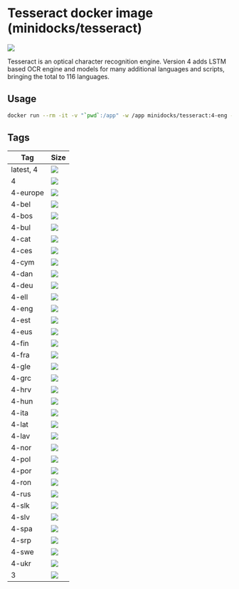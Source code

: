 Tesseract docker image (minidocks/tesseract)
============================================

![](https://upload.wikimedia.org/wikipedia/commons/thumb/7/78/Tesseract_OCR_logo_%28Google%29.png/250px-Tesseract_OCR_logo_%28Google%29.png)

Tesseract is an optical character recognition engine. Version 4 adds LSTM based OCR engine and models for many
additional languages and scripts, bringing the total to 116 languages.

Usage
-----

```bash
docker run --rm -it -v "`pwd`:/app" -w /app minidocks/tesseract:4-eng -l eng file.jpg stdout
```

Tags
----

 Tag       | Size
 ---       | ----
 latest, 4 | [![](https://images.microbadger.com/badges/image/minidocks/tesseract.svg)](https://microbadger.com/images/minidocks/tesseract)
 4         | [![](https://images.microbadger.com/badges/image/minidocks/tesseract:4.svg)](https://microbadger.com/images/minidocks/tesseract:4)
 4-europe  | [![](https://images.microbadger.com/badges/image/minidocks/tesseract:4-europe.svg)](https://microbadger.com/images/minidocks/tesseract:4-europe)
 4-bel     | [![](https://images.microbadger.com/badges/image/minidocks/tesseract:4-bel.svg)](https://microbadger.com/images/minidocks/tesseract:4-bel)
 4-bos     | [![](https://images.microbadger.com/badges/image/minidocks/tesseract:4-bos.svg)](https://microbadger.com/images/minidocks/tesseract:4-bos)
 4-bul     | [![](https://images.microbadger.com/badges/image/minidocks/tesseract:4-bul.svg)](https://microbadger.com/images/minidocks/tesseract:4-bul)
 4-cat     | [![](https://images.microbadger.com/badges/image/minidocks/tesseract:4-cat.svg)](https://microbadger.com/images/minidocks/tesseract:4-cat)
 4-ces     | [![](https://images.microbadger.com/badges/image/minidocks/tesseract:4-ces.svg)](https://microbadger.com/images/minidocks/tesseract:4-ces)
 4-cym     | [![](https://images.microbadger.com/badges/image/minidocks/tesseract:4-cym.svg)](https://microbadger.com/images/minidocks/tesseract:4-cym)
 4-dan     | [![](https://images.microbadger.com/badges/image/minidocks/tesseract:4-dan.svg)](https://microbadger.com/images/minidocks/tesseract:4-dan)
 4-deu     | [![](https://images.microbadger.com/badges/image/minidocks/tesseract:4-deu.svg)](https://microbadger.com/images/minidocks/tesseract:4-deu)
 4-ell     | [![](https://images.microbadger.com/badges/image/minidocks/tesseract:4-ell.svg)](https://microbadger.com/images/minidocks/tesseract:4-ell)
 4-eng     | [![](https://images.microbadger.com/badges/image/minidocks/tesseract:4-eng.svg)](https://microbadger.com/images/minidocks/tesseract:4-eng)
 4-est     | [![](https://images.microbadger.com/badges/image/minidocks/tesseract:4-est.svg)](https://microbadger.com/images/minidocks/tesseract:4-est)
 4-eus     | [![](https://images.microbadger.com/badges/image/minidocks/tesseract:4-eus.svg)](https://microbadger.com/images/minidocks/tesseract:4-eus)
 4-fin     | [![](https://images.microbadger.com/badges/image/minidocks/tesseract:4-fin.svg)](https://microbadger.com/images/minidocks/tesseract:4-fin)
 4-fra     | [![](https://images.microbadger.com/badges/image/minidocks/tesseract:4-fra.svg)](https://microbadger.com/images/minidocks/tesseract:4-fra)
 4-gle     | [![](https://images.microbadger.com/badges/image/minidocks/tesseract:4-gle.svg)](https://microbadger.com/images/minidocks/tesseract:4-gle)
 4-grc     | [![](https://images.microbadger.com/badges/image/minidocks/tesseract:4-grc.svg)](https://microbadger.com/images/minidocks/tesseract:4-grc)
 4-hrv     | [![](https://images.microbadger.com/badges/image/minidocks/tesseract:4-hrv.svg)](https://microbadger.com/images/minidocks/tesseract:4-hrv)
 4-hun     | [![](https://images.microbadger.com/badges/image/minidocks/tesseract:4-hun.svg)](https://microbadger.com/images/minidocks/tesseract:4-hun)
 4-ita     | [![](https://images.microbadger.com/badges/image/minidocks/tesseract:4-ita.svg)](https://microbadger.com/images/minidocks/tesseract:4-ita)
 4-lat     | [![](https://images.microbadger.com/badges/image/minidocks/tesseract:4-lat.svg)](https://microbadger.com/images/minidocks/tesseract:4-lat)
 4-lav     | [![](https://images.microbadger.com/badges/image/minidocks/tesseract:4-lav.svg)](https://microbadger.com/images/minidocks/tesseract:4-lav)
 4-nor     | [![](https://images.microbadger.com/badges/image/minidocks/tesseract:4-nor.svg)](https://microbadger.com/images/minidocks/tesseract:4-nor)
 4-pol     | [![](https://images.microbadger.com/badges/image/minidocks/tesseract:4-pol.svg)](https://microbadger.com/images/minidocks/tesseract:4-pol)
 4-por     | [![](https://images.microbadger.com/badges/image/minidocks/tesseract:4-por.svg)](https://microbadger.com/images/minidocks/tesseract:4-por)
 4-ron     | [![](https://images.microbadger.com/badges/image/minidocks/tesseract:4-ron.svg)](https://microbadger.com/images/minidocks/tesseract:4-ron)
 4-rus     | [![](https://images.microbadger.com/badges/image/minidocks/tesseract:4-rus.svg)](https://microbadger.com/images/minidocks/tesseract:4-rus)
 4-slk     | [![](https://images.microbadger.com/badges/image/minidocks/tesseract:4-slk.svg)](https://microbadger.com/images/minidocks/tesseract:4-slk)
 4-slv     | [![](https://images.microbadger.com/badges/image/minidocks/tesseract:4-slv.svg)](https://microbadger.com/images/minidocks/tesseract:4-slv)
 4-spa     | [![](https://images.microbadger.com/badges/image/minidocks/tesseract:4-spa.svg)](https://microbadger.com/images/minidocks/tesseract:4-spa)
 4-srp     | [![](https://images.microbadger.com/badges/image/minidocks/tesseract:4-srp.svg)](https://microbadger.com/images/minidocks/tesseract:4-srp)
 4-swe     | [![](https://images.microbadger.com/badges/image/minidocks/tesseract:4-swe.svg)](https://microbadger.com/images/minidocks/tesseract:4-swe)
 4-ukr     | [![](https://images.microbadger.com/badges/image/minidocks/tesseract:4-ukr.svg)](https://microbadger.com/images/minidocks/tesseract:4-ukr)
 3         | [![](https://images.microbadger.com/badges/image/minidocks/tesseract:3.svg)](https://microbadger.com/images/minidocks/tesseract:3)
